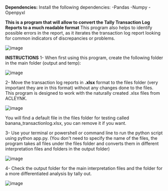 **Dependencies:**
Install the following dependencies:
-Pandas
-Numpy
-Openpyxl

**This is a program that will allow to convert the Tally Transaction Log Reports to a much readable format**
This program also helps to identify possible errors in the report, as it iterates the transaction log report looking for common indicators of discrepancies or problems.

![image](https://github.com/Mrgoodkato/transaction_log/assets/81311715/2bc4a2b9-cd77-42ed-91e6-0835ebb107f4)


**INSTRUCTIONS**
1- When first using this program, create the following folder in the main folder (output and temp):

![image](https://github.com/Mrgoodkato/transaction_log/assets/81311715/1a63fda0-4d79-460a-a2f5-d63d26e3fd49)

2- Move the transaction log reports in **.xlsx** format to the files folder (very important they are in this format) without any changes done to the files. This program is designed to work with the naturally created .xlsx files from ACLEYNK.

![image](https://github.com/Mrgoodkato/transaction_log/assets/81311715/077e666a-8374-4999-920c-88692b54c787)

You will find a default file in the files folder for testing called banana_transactionlog.xlsx, you can remove it if you want.

3- Use your terminal or powershell or command line to run the python script using python app.py.
(You don't need to specify the name of the files, the program takes all files under the files folder and converts them in different interpretation files and folders in the output folder)

![image](https://github.com/Mrgoodkato/transaction_log/assets/81311715/13dff378-378e-4363-acd2-a613de6661df)

4- Check the output folder for the main interpretation files and the folder for a more differentiated analysis by tally out.

![image](https://github.com/Mrgoodkato/transaction_log/assets/81311715/1c2a8c69-10b6-4c73-9e0e-a030dc49c3f1)
